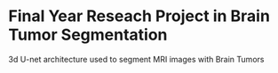 # Final Year Reseach Project in Brain Tumor Segmentation
3d U-net architecture used to segment MRI images with Brain Tumors
